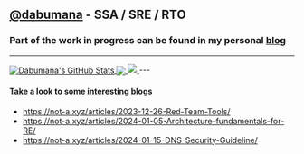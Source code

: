 ## [@dabumana](https://not-a.xyz) - SSA / SRE / RTO
### Part of the work in progress can be found in my personal [blog](https://not-a.xyz/)

---
<a href="https://dabumana.github.io">
  <img align="center" src="https://github-readme-stats-sigma-five.vercel.app/api?username=dabumana&show_icons=true&line_height=33&count_private=true&theme=dark" alt="Dabumana's GitHub Stats" />
</a>

<a href="https://dabumana.github.io">
  <img align="center" src="https://github-readme-stats-sigma-five.vercel.app/api/top-langs/?username=dabumana&&hide=cmake&langs_count=4&line_height=35&theme=dark" />
</a>

<a href="https://dabumana.github.io">
  <img src="https://github-readme-streak-stats.herokuapp.com/?user=dabumana&theme=dark" />
</a>
---


#### Take a look to some interesting blogs

* https://not-a.xyz/articles/2023-12-26-Red-Team-Tools/
* https://not-a.xyz/articles/2024-01-05-Architecture-fundamentals-for-RE/
* https://not-a.xyz/articles/2024-01-15-DNS-Security-Guideline/
  

